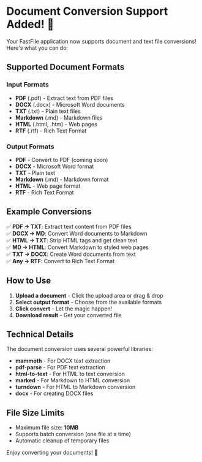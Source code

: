 # Document Conversion Support Added! 📄

Your FastFile application now supports document and text file conversions! Here's what you can do:

## Supported Document Formats

### Input Formats
- **PDF** (.pdf) - Extract text from PDF files
- **DOCX** (.docx) - Microsoft Word documents  
- **TXT** (.txt) - Plain text files
- **Markdown** (.md) - Markdown files
- **HTML** (.html, .htm) - Web pages
- **RTF** (.rtf) - Rich Text Format

### Output Formats
- **PDF** - Convert to PDF (coming soon)
- **DOCX** - Microsoft Word format
- **TXT** - Plain text
- **Markdown** (.md) - Markdown format
- **HTML** - Web page format
- **RTF** - Rich Text Format

## Example Conversions

✅ **PDF → TXT**: Extract text content from PDF files  
✅ **DOCX → MD**: Convert Word documents to Markdown  
✅ **HTML → TXT**: Strip HTML tags and get clean text  
✅ **MD → HTML**: Convert Markdown to styled web pages  
✅ **TXT → DOCX**: Create Word documents from text  
✅ **Any → RTF**: Convert to Rich Text Format  

## How to Use

1. **Upload a document** - Click the upload area or drag & drop
2. **Select output format** - Choose from the available formats  
3. **Click convert** - Let the magic happen!
4. **Download result** - Get your converted file

## Technical Details

The document conversion uses several powerful libraries:
- **mammoth** - For DOCX text extraction
- **pdf-parse** - For PDF text extraction  
- **html-to-text** - For HTML to text conversion
- **marked** - For Markdown to HTML conversion
- **turndown** - For HTML to Markdown conversion
- **docx** - For creating DOCX files

## File Size Limits

- Maximum file size: **10MB**
- Supports batch conversion (one file at a time)
- Automatic cleanup of temporary files

Enjoy converting your documents! 🚀
